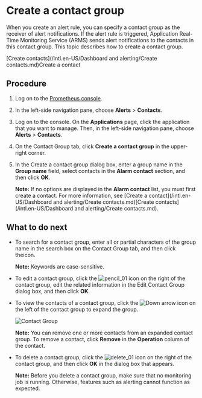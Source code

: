 # Create a contact group

When you create an alert rule, you can specify a contact group as the receiver of alert notifications. If the alert rule is triggered, Application Real-Time Monitoring Service \(ARMS\) sends alert notifications to the contacts in this contact group. This topic describes how to create a contact group.

[Create contacts](/intl.en-US/Dashboard and alerting/Create contacts.md)Create a contact

## Procedure

1.  Log on to the [Prometheus console](https://prometheus.console.aliyun.com/#/home).

2.  In the left-side navigation pane, choose **Alerts** \> **Contacts**.

3.  Log on to the console. On the **Applications** page, click the application that you want to manage. Then, in the left-side navigation pane, choose **Alerts** \> **Contacts**.

4.  On the Contact Group tab, click **Create a contact group** in the upper-right corner.

5.  In the Create a contact group dialog box, enter a group name in the **Group name** field, select contacts in the **Alarm contact** section, and then click **OK**.

    **Note:** If no options are displayed in the **Alarm contact** list, you must first create a contact. For more information, see [Create a contact](/intl.en-US/Dashboard and alerting/Create contacts.md)[Create contacts](/intl.en-US/Dashboard and alerting/Create contacts.md).


## What to do next



-   To search for a contact group, enter all or partial characters of the group name in the search box on the Contact Group tab, and then click theicon.

    **Note:** Keywords are case-sensitive.

-   To edit a contact group, click the ![pencil_01](https://static-aliyun-doc.oss-accelerate.aliyuncs.com/assets/img/en-US/6573758061/p181704.png) icon on the right of the contact group, edit the related information in the Edit Contact Group dialog box, and then click **OK**.
-   To view the contacts of a contact group, click the ![Down arrow](https://static-aliyun-doc.oss-accelerate.aliyuncs.com/assets/img/en-US/6573758061/p181703.png) icon on the left of the contact group to expand the group.

    ![Contact Group](https://static-aliyun-doc.oss-accelerate.aliyuncs.com/assets/img/en-US/2217758061/p43297.png)

    **Note:** You can remove one or more contacts from an expanded contact group. To remove a contact, click **Remove** in the **Operation** column of the contact.

-   To delete a contact group, click the ![delete_01](https://static-aliyun-doc.oss-accelerate.aliyuncs.com/assets/img/en-US/7573758061/p181706.png) icon on the right of the contact group, and then click **OK** in the dialog box that appears.

    **Note:** Before you delete a contact group, make sure that no monitoring job is running. Otherwise, features such as alerting cannot function as expected.


